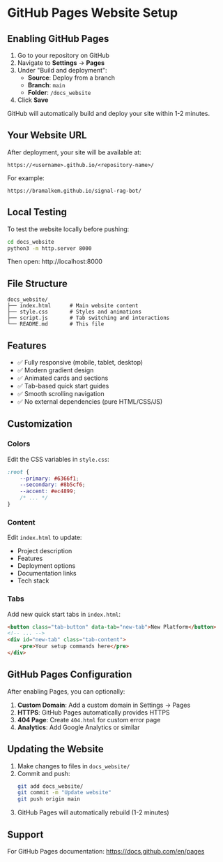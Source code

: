 # GitHub Pages Website Setup

## Enabling GitHub Pages

1. Go to your repository on GitHub
2. Navigate to **Settings** → **Pages**
3. Under "Build and deployment":
   - **Source**: Deploy from a branch
   - **Branch**: `main`
   - **Folder**: `/docs_website`
4. Click **Save**

GitHub will automatically build and deploy your site within 1-2 minutes.

## Your Website URL

After deployment, your site will be available at:
```
https://<username>.github.io/<repository-name>/
```

For example:
```
https://bramalkem.github.io/signal-rag-bot/
```

## Local Testing

To test the website locally before pushing:

```bash
cd docs_website
python3 -m http.server 8000
```

Then open: http://localhost:8000

## File Structure

```
docs_website/
├── index.html      # Main website content
├── style.css       # Styles and animations
├── script.js       # Tab switching and interactions
└── README.md       # This file
```

## Features

- ✅ Fully responsive (mobile, tablet, desktop)
- ✅ Modern gradient design
- ✅ Animated cards and sections
- ✅ Tab-based quick start guides
- ✅ Smooth scrolling navigation
- ✅ No external dependencies (pure HTML/CSS/JS)

## Customization

### Colors

Edit the CSS variables in `style.css`:

```css
:root {
    --primary: #6366f1;
    --secondary: #8b5cf6;
    --accent: #ec4899;
    /* ... */
}
```

### Content

Edit `index.html` to update:
- Project description
- Features
- Deployment options
- Documentation links
- Tech stack

### Tabs

Add new quick start tabs in `index.html`:

```html
<button class="tab-button" data-tab="new-tab">New Platform</button>
<!-- ... -->
<div id="new-tab" class="tab-content">
    <pre>Your setup commands here</pre>
</div>
```

## GitHub Pages Configuration

After enabling Pages, you can optionally:

1. **Custom Domain**: Add a custom domain in Settings → Pages
2. **HTTPS**: GitHub Pages automatically provides HTTPS
3. **404 Page**: Create `404.html` for custom error page
4. **Analytics**: Add Google Analytics or similar

## Updating the Website

1. Make changes to files in `docs_website/`
2. Commit and push:
   ```bash
   git add docs_website/
   git commit -m "Update website"
   git push origin main
   ```
3. GitHub Pages will automatically rebuild (1-2 minutes)

## Support

For GitHub Pages documentation:
https://docs.github.com/en/pages
